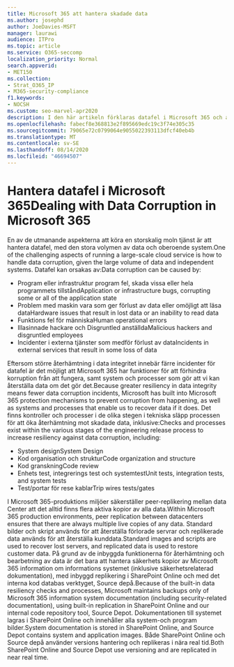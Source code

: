 ```yaml
---
title: Microsoft 365 att hantera skadade data
ms.author: josephd
author: JoeDavies-MSFT
manager: laurawi
audience: ITPro
ms.topic: article
ms.service: O365-seccomp
localization_priority: Normal
search.appverid:
- MET150
ms.collection:
- Strat_O365_IP
- M365-security-compliance
f1.keywords:
- NOCSH
ms.custom: seo-marvel-apr2020
description: I den här artikeln förklaras datafel i Microsoft 365 och ansträngningar från Microsoft för att förhindra och återställa data.
ms.openlocfilehash: fabecf8e368813e2f895669edc19c3f74e305c35
ms.sourcegitcommit: 79065e72c0799064e9055022393113dfcf40eb4b
ms.translationtype: MT
ms.contentlocale: sv-SE
ms.lasthandoff: 08/14/2020
ms.locfileid: "46694507"
---
```

# <a name="dealing-with-data-corruption-in-microsoft-365"></a><span data-ttu-id="69609-103">Hantera datafel i Microsoft 365</span><span class="sxs-lookup"><span data-stu-id="69609-103">Dealing with Data Corruption in Microsoft 365</span></span>

<span data-ttu-id="69609-104">En av de utmanande aspekterna att köra en storskalig moln tjänst är att hantera datafel, med den stora volymen av data och oberoende system.</span><span class="sxs-lookup"><span data-stu-id="69609-104">One of the challenging aspects of running a large-scale cloud service is how to handle data corruption, given the large volume of data and independent systems.</span></span> <span data-ttu-id="69609-105">Datafel kan orsakas av:</span><span class="sxs-lookup"><span data-stu-id="69609-105">Data corruption can be caused by:</span></span>

- <span data-ttu-id="69609-106">Program eller infrastruktur program fel, skada vissa eller hela programmets tillstånd</span><span class="sxs-lookup"><span data-stu-id="69609-106">Application or infrastructure bugs, corrupting some or all of the application state</span></span>
- <span data-ttu-id="69609-107">Problem med maskin vara som ger förlust av data eller omöjligt att läsa data</span><span class="sxs-lookup"><span data-stu-id="69609-107">Hardware issues that result in lost data or an inability to read data</span></span>
- <span data-ttu-id="69609-108">Funktions fel för människa</span><span class="sxs-lookup"><span data-stu-id="69609-108">Human operational errors</span></span>
- <span data-ttu-id="69609-109">Illasinnade hackare och Disgruntled anställda</span><span class="sxs-lookup"><span data-stu-id="69609-109">Malicious hackers and disgruntled employees</span></span>
- <span data-ttu-id="69609-110">Incidenter i externa tjänster som medför förlust av data</span><span class="sxs-lookup"><span data-stu-id="69609-110">Incidents in external services that result in some loss of data</span></span>

<span data-ttu-id="69609-111">Eftersom större återhämtning i data integritet innebär färre incidenter för datafel är det möjligt att Microsoft 365 har funktioner för att förhindra korruption från att fungera, samt system och processer som gör att vi kan återställa data om det gör det.</span><span class="sxs-lookup"><span data-stu-id="69609-111">Because greater resiliency in data integrity means fewer data corruption incidents, Microsoft has built into Microsoft 365 protection mechanisms to prevent corruption from happening, as well as systems and processes that enable us to recover data if it does.</span></span> <span data-ttu-id="69609-112">Det finns kontroller och processer i de olika stegen i tekniska släpp processen för att öka återhämtning mot skadade data, inklusive:</span><span class="sxs-lookup"><span data-stu-id="69609-112">Checks and processes exist within the various stages of the engineering release process to increase resiliency against data corruption, including:</span></span>

- <span data-ttu-id="69609-113">System design</span><span class="sxs-lookup"><span data-stu-id="69609-113">System Design</span></span>
- <span data-ttu-id="69609-114">Kod organisation och struktur</span><span class="sxs-lookup"><span data-stu-id="69609-114">Code organization and structure</span></span>
- <span data-ttu-id="69609-115">Kod granskning</span><span class="sxs-lookup"><span data-stu-id="69609-115">Code review</span></span>
- <span data-ttu-id="69609-116">Enhets test, integrerings test och systemtest</span><span class="sxs-lookup"><span data-stu-id="69609-116">Unit tests, integration tests, and system tests</span></span>
- <span data-ttu-id="69609-117">Test/portar för rese kablar</span><span class="sxs-lookup"><span data-stu-id="69609-117">Trip wires tests/gates</span></span>

<span data-ttu-id="69609-118">I Microsoft 365-produktions miljöer säkerställer peer-replikering mellan data Center att det alltid finns flera aktiva kopior av alla data.</span><span class="sxs-lookup"><span data-stu-id="69609-118">Within Microsoft 365 production environments, peer replication between datacenters ensures that there are always multiple live copies of any data.</span></span> <span data-ttu-id="69609-119">Standard bilder och skript används för att återställa förlorade servrar och replikerade data används för att återställa kunddata.</span><span class="sxs-lookup"><span data-stu-id="69609-119">Standard images and scripts are used to recover lost servers, and replicated data is used to restore customer data.</span></span> <span data-ttu-id="69609-120">På grund av de inbyggda funktionerna för återhämtning och bearbetning av data är det bara att hantera säkerhets kopior av Microsoft 365 information om informations systemet (inklusive säkerhetsrelaterad dokumentation), med inbyggd replikering i SharePoint Online och med det interna kod databas verktyget, Source depå.</span><span class="sxs-lookup"><span data-stu-id="69609-120">Because of the built-in data resiliency checks and processes, Microsoft maintains backups only of Microsoft 365 information system documentation (including security-related documentation), using built-in replication in SharePoint Online and our internal code repository tool, Source Depot.</span></span> <span data-ttu-id="69609-121">Dokumentationen till systemet lagras i SharePoint Online och innehåller alla system-och program bilder.</span><span class="sxs-lookup"><span data-stu-id="69609-121">System documentation is stored in SharePoint Online, and Source Depot contains system and application images.</span></span> <span data-ttu-id="69609-122">Både SharePoint Online och Source depå använder versions hantering och replikeras i nära real tid.</span><span class="sxs-lookup"><span data-stu-id="69609-122">Both SharePoint Online and Source Depot use versioning and are replicated in near real time.</span></span>
